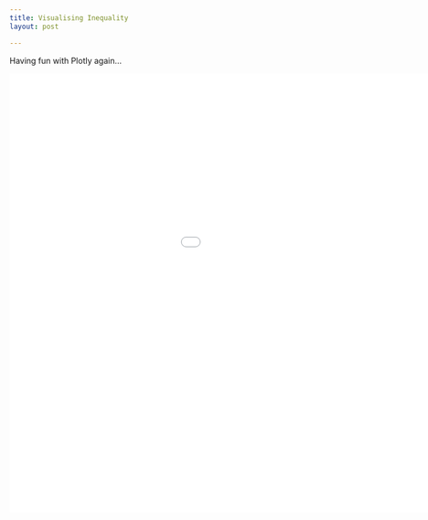 ```yaml
---
title: Visualising Inequality
layout: post

---
```

Having fun with Plotly again...

<iframe width="1200" height="768" frameborder="0" scrolling="no" src="//plot.ly/\~riddhiman/515.embed?share_key=9CSrcAvP1XAthXVYtLi2s8"></iframe>